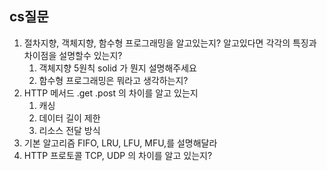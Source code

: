 ## cs질문

1. 절차지향, 객체지향, 함수형 프로그래밍을 알고있는지? 알고있다면 각각의 특징과 차이점을 설명할수 있는지?
    1. 객체지향 5원칙 solid 가 뭔지 설명해주세요
    2. 함수형 프로그래밍은 뭐라고 생각하는지?
2. HTTP 메서드 .get .post 의 차이를 알고 있는지
    1. 캐싱
    2. 데이터 길이 제한
    3. 리소스 전달 방식
3. 기본 알고리즘 FIFO, LRU, LFU, MFU,를 설명해달라
4. HTTP 프로토콜 TCP, UDP 의 차이를 알고 있는지?
